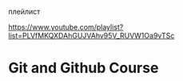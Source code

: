 плейлист

https://www.youtube.com/playlist?list=PLVfMKQXDAhGUJVAhv95V_RUVW1Oa9vTSc


# Git and Github Course

